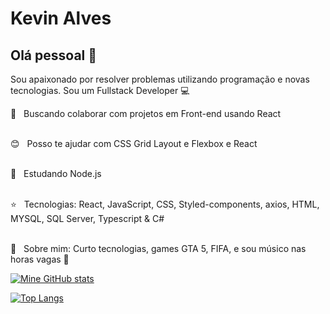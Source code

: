 # Kevin Alves
## Olá pessoal 👋
Sou apaixonado por resolver problemas utilizando programação e novas tecnologias.
Sou um Fullstack Developer :computer: <br />

 :blue_heart: &nbsp; Buscando colaborar com projetos em Front-end usando React
 
 <br/> :blush: &nbsp; Posso te ajudar com CSS Grid Layout e Flexbox e React 
 
 <br/> 📖 &nbsp; Estudando Node.js
 
 <br/> :star: &nbsp; Tecnologias: React, JavaScript, CSS, Styled-components, axios, HTML, MYSQL, SQL Server, Typescript & C#
 
 <br/> 💬  &nbsp; Sobre mim: Curto tecnologias, games GTA 5, FIFA, e sou músico nas horas vagas :guitar:

[![Mine GitHub stats](https://github-readme-stats.vercel.app/api?username=KevinAlvss&theme=tokyonight&show_icons=true&hide=issues,prs)](https://github.com/anuraghazra/github-readme-stats)

[![Top Langs](https://github-readme-stats.vercel.app/api/top-langs/?username=KevinAlvss&theme=tokyonight)](https://github.com/anuraghazra/github-readme-stats)

